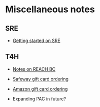 # Miscellaneous notes

## SRE

- [Getting started on SRE](sre/readme.md)

## T4H

- [Notes on REACH BC](reachbc.md)

- [Safeway gift card ordering](https://www.giftcards.ca/deal/sobeys-egift-card-1)

- [Amazon gift card ordering](https://www.amazon.ca/Amazon-ca-eGift-Card-Amazon-Logo/dp/B07P68FH74/ref=sr_1_1?dchild=1&gclid=CjwKCAiAu8SABhAxEiwAsodSZGzHkiGJ0MuasLUkNqeuB-m3qKcVgdyqtxzk75jFwD1hBT-6JlDjtxoCbB8QAvD_BwE&hvadid=208327699434&hvdev=c&hvlocphy=1001885&hvnetw=g&hvqmt=e&hvrand=1331138952238237656&hvtargid=kwd-301994245168&hydadcr=23592_9942696&keywords=amazon+e-gift+card&qid=1611774009&sr=8-1&tag=googcana-20)

- Expanding PAC in future?
